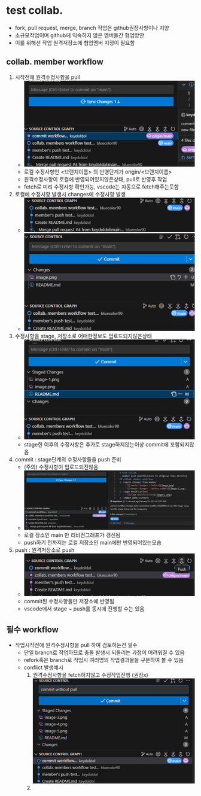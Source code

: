# test collab.
- fork, pull request, merge, branch 작업은 github권장사항이나 지양
- 소규모작업이며 github에 익숙하지 않은 멤버들간 협업방안
- 이를 위해선 작업 원격저장소에 협업멤버 지정이 필요함
## collab. member workflow
1. 시작전에 원격수정사항을 pull
    - ![remote changes from other members](image-5.png)
    - 로컬 수정사항인 <브랜치이름> 의 반영단계가 origin/<브랜치이름>
    - 원격수정사항이 로컬에 반영되어있지않은상태, pull로 반영후 작업
    - fetch로 미리 수정사항 확인가능, vscode는 자동으로 fetch해주는듯함
1. 로컬에 수정사항 발생시 changes에 수정사항 발생
    - ![remote changes - before](image.png)
    - ![remote changes - before commit](image-1.png)
1. 수정사항을 stage, 저장소로 어떠한정보도 업로드되지않은상태
    - ![stage modifications](image-2.png)
    - stage한 이후의 수정사항은 추가로 stage하지않는이상 commit에 포함되지않음
1. commit : stage단계의 수정사항들을 push 준비
    - (주의) 수정사항이 업로드되진않음
    - ![commit modifications](image-3.png)
    - 로컬 장소인 main 만 리비전그래프가 갱신됨
    - push하기 전까지는 로컬 저장소인 main에만 반영되어있는모습
1. push : 원격저장소로 push
    - ![push 버튼](image-4.png)
    - commit된 수정사항들만 저장소에 반영됨
    - vscode에서 stage ~ push를 동시에 진행할 수는 있음
## 필수 workflow
- 작업시작전에 원격수정사항을 pull 하여 검토하는건 필수
    - 단일 branch로 작업하므로 충돌 발생시 되돌리는 과정이 어려워질 수 있음
    - refork혹은 branch로 작업시 여러명의 작업결과물을 구분하여 볼 수 있음
    - conflict 발생예시
        1. 원격수정사항을 fetch하지않고 수정작업진행 (권장x) ![commit w.o. pull](image-6.png)
        1.
